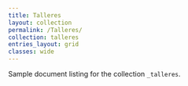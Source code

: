 ```yaml
---
title: Talleres
layout: collection
permalink: /Talleres/
collection: talleres
entries_layout: grid
classes: wide
---
```


Sample document listing for the collection `_talleres`.